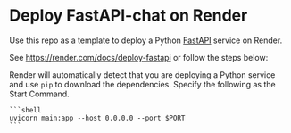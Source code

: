 # Deploy FastAPI-chat on Render

Use this repo as a template to deploy a Python [FastAPI](https://fastapi.tiangolo.com) service on Render.

See https://render.com/docs/deploy-fastapi or follow the steps below:

Render will automatically detect that you are deploying a Python service and use `pip` to download the dependencies.
Specify the following as the Start Command.

    ```shell
    uvicorn main:app --host 0.0.0.0 --port $PORT
    ```
